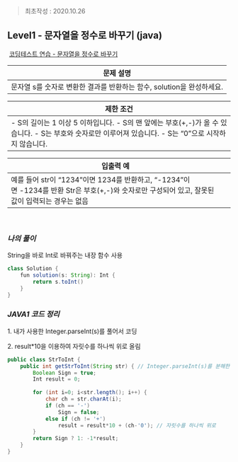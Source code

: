 > 최초작성 : 2020.10.26

## **Level1 - 문자열을 정수로 바꾸기 (java)**

 [코딩테스트 연습 - 문자열을 정수로 바꾸기](https://programmers.co.kr/learn/courses/30/lessons/12925)

| **문제 설명** |
| --- |
| 문자열 s를 숫자로 변환한 결과를 반환하는 함수, solution을 완성하세요. |

| **제한 조건** |
| --- |
|   -   S의 길이는 1 이상 5 이하입니다. -   S의 맨 앞에는 부호(+,-)가 올 수 있습니다. -   S는 부호와 숫자로만 이루어져 있습니다. -   S는 “0”으로 시작하지 않습니다.   |

| **​입출력 예**    |  |
| --- | --- |
| 예를 들어 str이 “1234”이면 1234를 반환하고, “-1234”이면 -1234를 반환   Str은 부호(+,-)와 숫자로만 구성되어 있고, 잘못된 값이 입력되는 경우는 없음     |  |

​

### _**나의 풀이**_

String을 바로 Int로 바꿔주는 내장 함수 사용

```java
class Solution {
    fun solution(s: String): Int {
        return s.toInt()
    }
}
```

### _**JAVA1 코드 정리**_

1\. 내가 사용한 Integer.parseInt(s)를 풀어서 코딩

2\. result\*10을 이용하여 자릿수를 하나씩 위로 올림

```java
public class StrToInt {
	public int getStrToInt(String str) { // Integer.parseInt(s)를 분해한 것
		Boolean Sign = true;
		Int result = 0;
		
		for (int i=0; i<str.length(); i++) {
			char ch = str.charAt(i);
			if (ch == '-')
				Sign = false;
			else if (ch != '+')
				result = result*10 + (ch-'0'); // 자릿수를 하나씩 위로
		}
		return Sign ? 1: -1*result;
	}
}
```